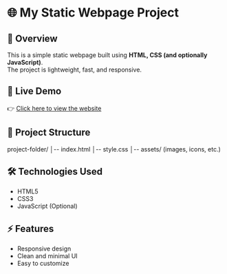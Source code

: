 # 🌐 My Static Webpage Project

## 📖 Overview
This is a simple static webpage built using **HTML, CSS (and optionally JavaScript)**.  
The project is lightweight, fast, and responsive.

## 🚀 Live Demo
👉 [Click here to view the website](https://myfirstwebsite1.s3.ap-south-1.amazonaws.com/fitness+page/index.html)

## 📂 Project Structure
project-folder/
│-- index.html
│-- style.css
│-- assets/ (images, icons, etc.)

## 🛠️ Technologies Used
- HTML5  
- CSS3  
- JavaScript (Optional)  

## ⚡ Features
- Responsive design  
- Clean and minimal UI  
- Easy to customize  

